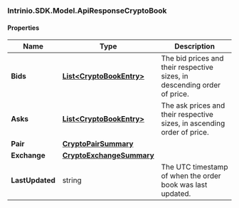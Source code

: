 [//]: # (CLASS:Intrinio.SDK.Model.ApiResponseCryptoBook)

[//]: # (KIND:object)

### Intrinio.SDK.Model.ApiResponseCryptoBook
#### Properties

[//]: # (START_DEFINITION)

Name | Type | Description
------------ | ------------- | -------------
**Bids** | [**List&lt;CryptoBookEntry&gt;**](CryptoBookEntry.md) | The bid prices and their respective sizes, in descending order of price. &nbsp;
**Asks** | [**List&lt;CryptoBookEntry&gt;**](CryptoBookEntry.md) | The ask prices and their respective sizes, in ascending order of price. &nbsp;
**Pair** | [**CryptoPairSummary**](CryptoPairSummary.md) |  &nbsp;
**Exchange** | [**CryptoExchangeSummary**](CryptoExchangeSummary.md) |  &nbsp;
**LastUpdated** | string | The UTC timestamp of when the order book was last updated. &nbsp;

[//]: # (END_DEFINITION)


[//]: # (CONTAINED_CLASS:Intrinio.SDK.Model.CryptoBookEntry)


[//]: # (CONTAINED_CLASS:Intrinio.SDK.Model.CryptoBookEntry)


[//]: # (CONTAINED_CLASS:Intrinio.SDK.Model.CryptoPairSummary)


[//]: # (CONTAINED_CLASS:Intrinio.SDK.Model.CryptoExchangeSummary)


